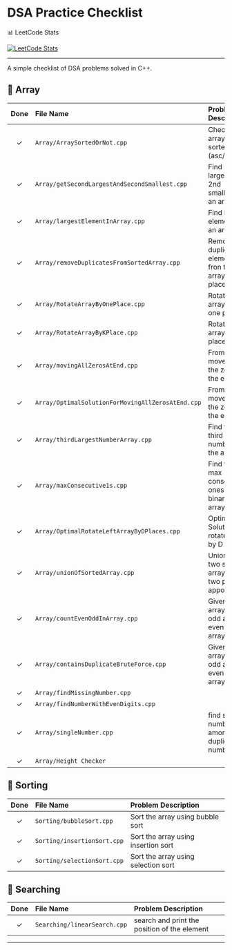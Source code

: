 # DSA Practice Checklist

📊 LeetCode Stats

[![LeetCode Stats](https://leetcard.jacoblin.cool/kunalbandale?theme=light&font=baloo)](https://leetcode.com/kunalbandale/)

---

A simple checklist of DSA problems solved in C++.

## 📁 Array

| Done | File Name                                      | Problem Description                         |
|:----:|:-----------------------------------------------|:--------------------------------------------|
| ✓    | `Array/ArraySortedOrNot.cpp`                   | Check if array is sorted (asc/desc)         |
| ✓    | `Array/getSecondLargestAndSecondSmallest.cpp`  | Find 2nd largest & 2nd smallest in an array |
| ✓    | `Array/largestElementInArray.cpp`              | Find largest element in an array            |
| ✓    | `Array/removeDuplicatesFromSortedArray.cpp`    | Remove the duplicates elements fron the array in-place |
| ✓    | `Array/RotateArrayByOnePlace.cpp`    | Rotate the array by one place |
| ✓    | `Array/RotateArrayByKPlace.cpp`    | Rotate the array by K place |
| ✓    | `Array/movingAllZerosAtEnd.cpp`    | From Array move all the zeros at the end |
| ✓    | `Array/OptimalSolutionForMovingAllZerosAtEnd.cpp`    | From Array move all the zeros at the end |
| ✓    | `Array/thirdLargestNumberArray.cpp`    | Find the third largest number in the array |
| ✓    | `Array/maxConsecutive1s.cpp`    | Find the max consecitive ones in an binary array |
| ✓    | `Array/OptimalRotateLeftArrayByDPlaces.cpp`    | Optimal Solution to rotate array by D places |
| ✓    | `Array/unionOfSortedArray.cpp`    | Union the two sorted array using two pointer apporach |
| ✓    | `Array/countEvenOddInArray.cpp`    | Given an array count odd and even in the array |
| ✓    | `Array/containsDuplicateBruteForce.cpp`    | Given an array count odd and even in the array |
| ✓    | `Array/findMissingNumber.cpp`    |  |
| ✓    | `Array/findNumberWithEvenDigits.cpp`    |  |
| ✓    | `Array/singleNumber.cpp`    | find single number among the duplicate numbers |
| ✓    | `Array/Height Checker`    |  |

## 📁 Sorting

| Done | File Name                          | Problem Description                     |
|:----:|:-----------------------------------|:----------------------------------------|
| ✓    | `Sorting/bubbleSort.cpp`           | Sort the array using bubble sort        |
| ✓    | `Sorting/insertionSort.cpp`        | Sort the array using insertion sort     |
| ✓    | `Sorting/selectionSort.cpp`        | Sort the array using selection sort     |

## 📁 Searching

| Done | File Name                          | Problem Description                     |
|:----:|:-----------------------------------|:----------------------------------------|
| ✓    | `Searching/linearSearch.cpp`           | search and print the position of the element        |

---

